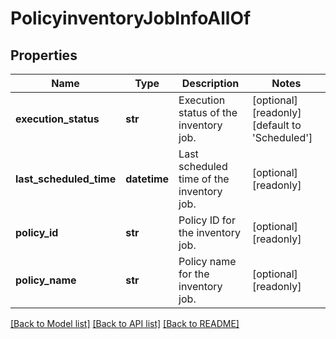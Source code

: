 # PolicyinventoryJobInfoAllOf

## Properties
Name | Type | Description | Notes
------------ | ------------- | ------------- | -------------
**execution_status** | **str** | Execution status of the inventory job.   | [optional] [readonly] [default to 'Scheduled']
**last_scheduled_time** | **datetime** | Last scheduled time of the inventory job.   | [optional] [readonly] 
**policy_id** | **str** | Policy ID for the inventory job.   | [optional] [readonly] 
**policy_name** | **str** | Policy name for the inventory job.    | [optional] [readonly] 

[[Back to Model list]](../README.md#documentation-for-models) [[Back to API list]](../README.md#documentation-for-api-endpoints) [[Back to README]](../README.md)


